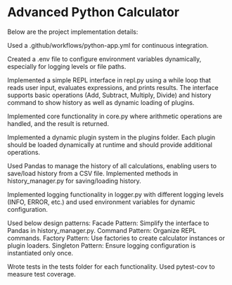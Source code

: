 # Advanced Python Calculator

Below are the project implementation details:

Used a .github/workflows/python-app.yml for continuous integration.

Created a .env file to configure environment variables dynamically, especially for logging levels or file paths.

Implemented a simple REPL interface in repl.py using a while loop that reads user input, evaluates expressions, and prints results.
The interface  supports basic operations (Add, Subtract, Multiply, Divide) and history command to show history as well as dynamic loading of plugins.

Implemented core functionality in core.py where arithmetic operations are handled, and the result is returned.

Implemented a dynamic plugin system in the plugins folder. Each plugin should be loaded dynamically at runtime and should provide additional operations.

Used Pandas to manage the history of all calculations, enabling users to save/load history from a CSV file.
Implemented methods in history_manager.py for saving/loading history.

Implemented logging functionality in logger.py with different logging levels (INFO, ERROR, etc.) and used environment variables for dynamic configuration.

Used below design patterns:
Facade Pattern: Simplify the interface to Pandas in history_manager.py.
Command Pattern: Organize REPL commands.
Factory Pattern: Use factories to create calculator instances or plugin loaders.
Singleton Pattern: Ensure logging configuration is instantiated only once.

Wrote tests in the tests folder for each functionality.
Used pytest-cov to measure test coverage.

